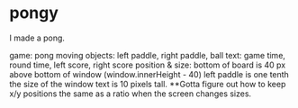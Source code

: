 # pongy

I made a pong.

game:
    pong
moving objects:
    left paddle, right paddle, ball
text: 
    game time, round time, left score, right score
position & size: 
    bottom of board is 40 px above bottom of window (window.innerHeight - 40)
    left paddle is one tenth the size of the window
    text is 10 pixels tall. 
    **Gotta figure out how to keep x/y positions the same as a ratio when the screen changes sizes.
